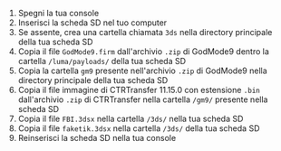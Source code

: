 1. Spegni la tua console
2. Inserisci la scheda SD nel tuo computer
3. Se assente, crea una cartella chiamata `3ds` nella directory principale della tua scheda SD
4. Copia il file `GodMode9.firm` dall'archivio `.zip` di GodMode9 dentro la cartella `/luma/payloads/` della tua scheda SD
5. Copia la cartella `gm9` presente nell'archivio `.zip` di GodMode9 nella directory principale della tua scheda SD
6. Copia il file immagine di CTRTransfer 11.15.0 con estensione `.bin` dall'archivio `.zip` di CTRTransfer nella cartella `/gm9/` presente nella scheda SD
7. Copia il file `FBI.3dsx` nella cartella `/3ds/` nella tua scheda SD
8. Copia il file `faketik.3dsx` nella cartella `/3ds/` della tua scheda SD
9. Reinserisci la scheda SD nella tua console
